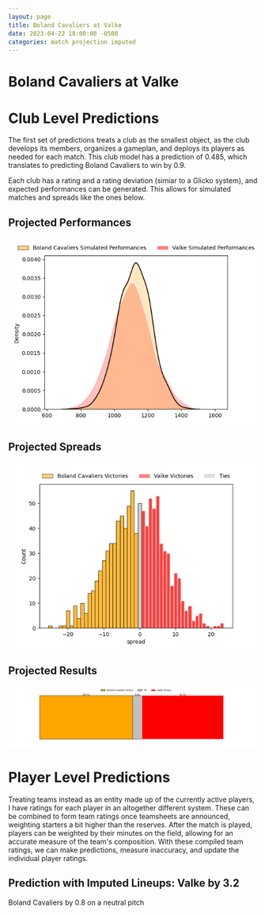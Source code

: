 ```yaml
---  
layout: page  
title: Boland Cavaliers at Valke  
date: 2023-04-22 18:00:00 -0500  
categories: match projection imputed  
---
```

# Boland Cavaliers at Valke

# Club Level Predictions


The first set of predictions treats a club as the smallest object, as the club develops its members, organizes a gameplan, and deploys its players as needed for each match. This club model has a prediction of 0.485, which translates to predicting Boland Cavaliers to win by 0.9.

Each club has a rating and a rating deviation (simiar to a Glicko system), and expected performances can be generated. This allows for simulated matches and spreads like the ones below.
## Projected Performances


![Projected Performances](plots/performances_2023-04-22-Valke-BolandCavaliers.png)
## Projected Spreads


![Projected Spreads](plots/spreads_2023-04-22-Valke-BolandCavaliers.png)
## Projected Results


![Projected Results](plots/resultbar_2023-04-22-Valke-BolandCavaliers.png)
# Player Level Predictions


Treating teams instead as an entity made up of the currently active players, I have ratings for each player in an altogether different system. These can be combined to form team ratings once teamsheets are announced, weighting starters a bit higher than the reserves. After the match is played, players can be weighted by their minutes on the field, allowing for an accurate measure of the team's composition. With these compiled team ratings, we can make predictions, measure inaccuracy, and update the individual player ratings.
## Prediction with Imputed Lineups: Valke by 3.2


Boland Cavaliers by 0.8 on a neutral pitch

